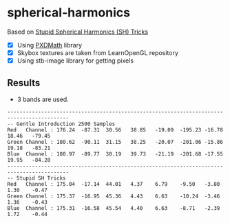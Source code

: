 # spherical-harmonics

Based on [Stupid Spherical Harmonics (SH) Tricks][def]

[def]: https://www.ppsloan.org/publications/StupidSH36.pdf

- [x] Using [PXDMath](https://github.com/alpertunga-bile/PixelDancerMath) library
- [x] Skybox textures are taken from LearnOpenGL repository
- [x] Using stb-image library for getting pixels

## Results

- 3 bands are used.

```
------------------------------------------------------------------------------------------
-- Gentle Introduction 2500 Samples
Red   Channel : 176.24  -87.31  30.56   38.85   -19.09  -195.23 -16.78  18.46   -79.45
Green Channel : 180.62  -90.11  31.15   38.25   -20.07  -201.06 -15.86  19.18   -83.21
Blue  Channel : 180.97  -89.77  30.19   39.73   -21.19  -201.68 -17.55  19.95   -84.28
------------------------------------------------------------------------------------------
-- Stupid SH Tricks
Red   Channel : 175.04  -17.14  44.01   4.37    6.79    -9.50   -3.80   1.30    -0.47
Green Channel : 175.37  -16.95  45.36   4.43    6.63    -10.24  -3.46   1.36    -0.43
Blue  Channel : 175.31  -16.58  45.54   4.40    6.63    -8.71   -2.39   1.72    -0.44
```